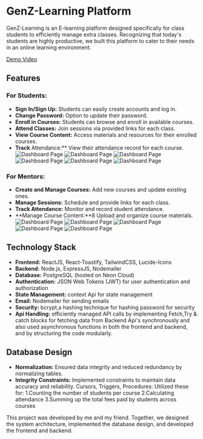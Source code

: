 # GenZ-Learning Platform
GenZ-Learning is an E-learning platform designed specifically for class students to efficiently manage extra classes. Recognizing that today's students are highly productive, we built this platform to cater to their needs in an online learning environment.

<a href="https://drive.google.com/file/d/1j-tytDuK6eyXBPEIfMgkswHGdKeJnyWY/view?usp=drive_link">Demo Video</a>

## Features
 ### For Students:
- **Sign In/Sign Up:** Students can easily create accounts and log in.
- **Change Password:** Option to update their password.
- **Enroll in Courses:** Students can browse and enroll in available courses.
- **Attend Classes:** Join sessions via provided links for each class.
- **View Course Content:** Access materials and resources for their enrolled courses.
- **Track** Attendance:** View their attendance record for each course.
  ![Dashboard Page](./images/S-login.png)
  ![Dashboard Page](./images/S-signup.png)
  ![Dashboard Page](./images/courses.png)
  ![Dashboard Page](./images/Dash.png)
  ![Dashboard Page](./images/Checkout.png)
  ![Dashboard Page](./images/C-desc.png)
### For Mentors:
- **Create and Manage Courses:** Add new courses and update existing ones.
- **Manage Sessions:** Schedule and provide links for each class.
- **Track Attendance:** Monitor and record student attendance.
- **Manage Course Content:**8 Upload and organize course materials.
 ![Dashboard Page](./images/C-create.png)
 ![Dashboard Page](./images/M-login.png)
 ![Dashboard Page](./images/M-signup.png)
 ![Dashboard Page](./images/Student.png)
 ![Dashboard Page](./images/M-Dashboard.png)
## Technology Stack
 - **Frontend:** ReactJS, React-Toastify, TailwindCSS, Lucide-Icons
 - **Backend:** Node.js, ExpressJS, Nodemailer
 - **Database:** PostgreSQL (hosted on Neon Cloud)
 - **Authentication:** JSON Web Tokens (JWT) for user authentication and authorization
 - **State Management:** context Api for state management
 - **Email:** Nodemailer for sending emails
 - **Security:** bcrypt,a hashing technique for hashing password for security
 - **Api Handling:** efficiently managed API calls by implementing Fetch,Try & catch blocks for fetching data from Backend Api's synchronously and also used asynchronous functions in both the frontend and backend, and by structuring the code modularly.

## Database Design
- **Normalization:** Ensured data integrity and reduced redundancy by normalizing tables.
- **Integrity Constraints:** Implemented constraints to maintain data accuracy and reliability.
Cursors, Triggers, Procedures: Utilized these for:
  1.Counting the number of students per course
  2.Calculating attendance
  3.Summing up the total fees paid by students across courses

This project was developed by me and my friend. Together, we designed the system architecture, implemented the database design, and developed the frontend and backend.

